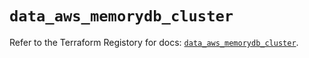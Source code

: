 # `data_aws_memorydb_cluster`

Refer to the Terraform Registory for docs: [`data_aws_memorydb_cluster`](https://registry.terraform.io/providers/hashicorp/aws/5.11.0/docs/data-sources/memorydb_cluster).
